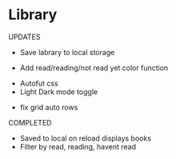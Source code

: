 # Library

UPDATES
- Save labrary to local storage
<!-- - On page load iterate through the loop displaying all books -->
<!-- - Display only the added book on submit -->
- Add read/reading/not read yet color function
<!-- - fix CSS resizing  -->
- Autofut css
- Light Dark mode toggle
<!-- - Clear values from add new book -->
- fix grid auto rows

COMPLETED
- Saved to local on reload displays books
- Filter by read, reading, havent read
